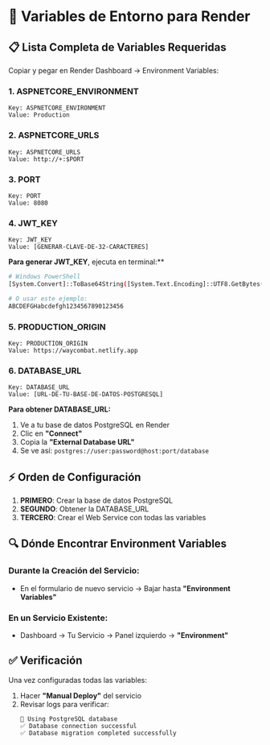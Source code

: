 # 🔧 Variables de Entorno para Render

## 📋 **Lista Completa de Variables Requeridas**

Copiar y pegar en Render Dashboard → Environment Variables:

### **1. ASPNETCORE_ENVIRONMENT**
```
Key: ASPNETCORE_ENVIRONMENT
Value: Production
```

### **2. ASPNETCORE_URLS**
```
Key: ASPNETCORE_URLS  
Value: http://+:$PORT
```

### **3. PORT**
```
Key: PORT
Value: 8080
```

### **4. JWT_KEY**
```
Key: JWT_KEY
Value: [GENERAR-CLAVE-DE-32-CARACTERES]
```

**Para generar JWT_KEY**, ejecuta en terminal:**
```bash
# Windows PowerShell
[System.Convert]::ToBase64String([System.Text.Encoding]::UTF8.GetBytes([System.Guid]::NewGuid().ToString() + [System.Guid]::NewGuid().ToString()))

# O usar este ejemplo:
ABCDEFGHabcdefgh1234567890123456
```

### **5. PRODUCTION_ORIGIN**
```
Key: PRODUCTION_ORIGIN
Value: https://waycombat.netlify.app
```

### **6. DATABASE_URL**
```
Key: DATABASE_URL
Value: [URL-DE-TU-BASE-DE-DATOS-POSTGRESQL]
```

**Para obtener DATABASE_URL:**
1. Ve a tu base de datos PostgreSQL en Render
2. Clic en **"Connect"** 
3. Copia la **"External Database URL"**
4. Se ve así: `postgres://user:password@host:port/database`

## ⚡ **Orden de Configuración**

1. **PRIMERO**: Crear la base de datos PostgreSQL
2. **SEGUNDO**: Obtener la DATABASE_URL  
3. **TERCERO**: Crear el Web Service con todas las variables

## 🔍 **Dónde Encontrar Environment Variables**

### **Durante la Creación del Servicio:**
- En el formulario de nuevo servicio → Bajar hasta **"Environment Variables"**

### **En un Servicio Existente:**
- Dashboard → Tu Servicio → Panel izquierdo → **"Environment"**

## ✅ **Verificación**

Una vez configuradas todas las variables:
1. Hacer **"Manual Deploy"** del servicio
2. Revisar logs para verificar:
   ```
   🐘 Using PostgreSQL database
   ✅ Database connection successful
   ✅ Database migration completed successfully
   ```